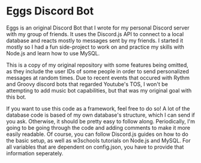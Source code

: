 # Eggs Discord Bot
Eggs is an original Discord Bot that I wrote for my personal Discord server with my group of friends. It uses the Discord.js API to connect to a local database and reacts mostly to messages sent by my friends. I started it mostly so I had a fun side-project to work on and practice my skills with Node.js and learn how to use MySQL.

This is a copy of my original repository with some features being omitted, as they include the user IDs of some people in order to send personalized messages at random times. Due to recent events that occured with Rythm and Groovy discord bots that regarded Youtube's TOS, I won't be attempting to add music bot capabilities, but that was my original goal with this bot.

If you want to use this code as a framework, feel free to do so! A lot of the database code is based of my own database's structure, which I can send if you ask. Otherwise, it should be pretty easy to follow along. Periodically, I'm going to be going through the code and adding comments to make it more easily readable. Of course, you can follow Discord.js guides on how to do the basic setup, as well as w3schools tutorials on Node.js and MySQL. For all variables that are dependent on config.json, you have to provide that information seperately.